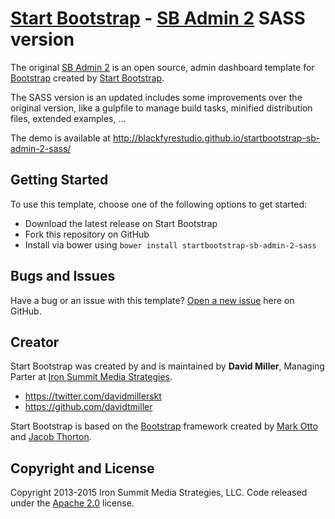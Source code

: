 # [Start Bootstrap](http://startbootstrap.com/) - [SB Admin 2](http://startbootstrap.com/template-overviews/sb-admin-2/) SASS version

The original [SB Admin 2](http://startbootstrap.com/template-overviews/sb-admin-2/) is an open source, admin dashboard template for [Bootstrap](http://getbootstrap.com/) created by [Start Bootstrap](http://startbootstrap.com/).

The SASS version is an updated includes some improvements over the original version, like a gulpfile to manage build tasks, minified distribution files, extended examples, ...
 
 The demo is available at http://blackfyrestudio.github.io/startbootstrap-sb-admin-2-sass/


## Getting Started

To use this template, choose one of the following options to get started:
* Download the latest release on Start Bootstrap
* Fork this repository on GitHub
* Install via bower using `bower install startbootstrap-sb-admin-2-sass`

## Bugs and Issues

Have a bug or an issue with this template? [Open a new issue](https://github.com/BlackfyreStudio/startbootstrap-sb-admin-2-sass/issues) here on GitHub.

## Creator

Start Bootstrap was created by and is maintained by **David Miller**, Managing Parter at [Iron Summit Media Strategies](http://www.ironsummitmedia.com/).

* https://twitter.com/davidmillerskt
* https://github.com/davidtmiller

Start Bootstrap is based on the [Bootstrap](http://getbootstrap.com/) framework created by [Mark Otto](https://twitter.com/mdo) and [Jacob Thorton](https://twitter.com/fat).

## Copyright and License

Copyright 2013-2015 Iron Summit Media Strategies, LLC. Code released under the [Apache 2.0](https://github.com/IronSummitMedia/startbootstrap-sb-admin-2/blob/gh-pages/LICENSE) license.
